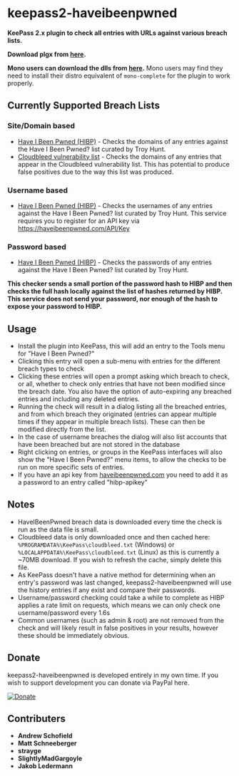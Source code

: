# keepass2-haveibeenpwned

**KeePass 2.x plugin to check all entries with URLs against various breach lists.**

**Download plgx from [here](https://github.com/andrew-schofield/keepass2-haveibeenpwned/raw/master/HaveIBeenPwned.plgx).**

**Mono users can download the dlls from [here](https://github.com/andrew-schofield/keepass2-haveibeenpwned/tree/master/mono).**
Mono users may find they need to install their distro equivalent of `mono-complete` for the plugin to work properly.

## Currently Supported Breach Lists

### Site/Domain based
* [Have I Been Pwned (HIBP)](https://haveibeenpwned.com/) - Checks the domains of any entries against the Have I Been Pwned? list curated by Troy Hunt.
* [Cloudbleed vulnerability list](https://github.com/pirate/sites-using-cloudflare) - Checks the domains of any entries that appear in the Cloudbleed vulnerability list. This has potential to produce false positives due to the way this list was produced.

### Username based
* [Have I Been Pwned (HIBP)](https://haveibeenpwned.com/) - Checks the usernames of any entries against the Have I Been Pwned? list curated by Troy Hunt. This service requires you to register for an API key via [https://haveibeenpwned.com/API/Key
](https://haveibeenpwned.com/API/Key)

### Password based
* [Have I Been Pwned (HIBP)](https://haveibeenpwned.com/) - Checks the passwords of any entries against the Have I Been Pwned? list curated by Troy Hunt.

**This checker sends a small portion of the password hash to HIBP and then checks the full hash locally against the list of hashes returned by HIBP. This service does not send your password, nor enough of the hash to expose your password to HIBP.**

## Usage

* Install the plugin into KeePass, this will add an entry to the Tools menu for "Have I Been Pwned?"
* Clicking this entry will open a sub-menu with entries for the different breach types to check
* Clicking these entries will open a prompt asking which breach to check, or all, whether to check only entries that have not been modified since the breach date. You also have the option of auto-expiring any breached entries and including any deleted entries.
* Running the check will result in a dialog listing all the breached entries, and from which breach they originated (entries can appear multiple times if they appear in multiple breach lists). These can then be modified directly from the list.
* In the case of username breaches the dialog will also list accounts that have been breached but are not stored in the database
* Right clicking on entries, or groups in the KeePass interfaces will also show the "Have I Been Pwned?" menu items, to allow the checks to be run on more specific sets of entries.
* If you have an api key from [haveibeenpwned.com](https://haveibeenpwned.com/API/Key) you need to add it as a password to an entry called "hibp-apikey"


## Notes

* HaveIBeenPwned breach data is downloaded every time the check is run as the data file is small.
* Cloudbleed data is only downloaded once and then cached here: `%PROGRAMDATA%\KeePass\cloudbleed.txt` (Windows) or `%LOCALAPPDATA%\KeePass\cloudbleed.txt` (Linux) as this is currently a ~70MB download. If you wish to refresh the cache, simply delete this file.
* As KeePass doesn't have a native method for determining when an entry's password was last changed, keepass2-haveibeenpwned will use the history entries if any exist and compare their passwords.
* Username/password checking could take a while to complete as HIBP applies a rate limit on requests, which means we can only check one username/password every 1.6s
* Common usernames (such as admin & root) are not removed from the check and will likely result in false positives in your results, however these should be immediately obvious.

## Donate

keepass2-haveibeenpwned is developed entirely in my own time. If you wish to support development you can donate via PayPal here.

[![Donate](https://img.shields.io/badge/Donate-PayPal-green.svg)](https://www.paypal.com/cgi-bin/webscr?cmd=_s-xclick&hosted_button_id=S2DVYTS47PX4S)

## Contributers

* **Andrew Schofield**
* **Matt Schneeberger**
* **strayge**
* **SlightlyMadGargoyle**
* **Jakob Ledermann**